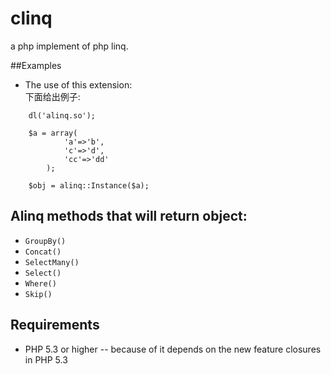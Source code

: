 clinq
=====

a php implement of php linq.

##Examples
*	The use of this extension: 			
	下面给出例子:
```
 	dl('alinq.so');

 	$a = array(
            'a'=>'b',
            'c'=>'d',
            'cc'=>'dd'
        );

 	$obj = alinq::Instance($a);
```
## Alinq methods that will return object:

* `GroupBy()`
* `Concat()`
* `SelectMany()`
* `Select()`
* `Where()`
* `Skip()`

## Requirements

* PHP 5.3 or higher -- because of it  depends on the new feature closures in PHP 5.3


